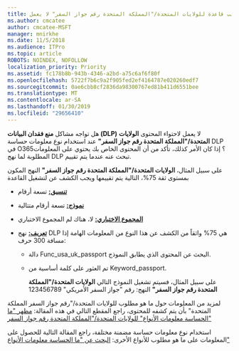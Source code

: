 ```yaml
---
title: دلب قاعدة للولايات المتحدة/"المملكة المتحدة رقم جواز السفر" لا يعمل
ms.author: cmcatee
author: cmcatee-MSFT
manager: mnirkhe
ms.date: 11/5/2018
ms.audience: ITPro
ms.topic: article
ROBOTS: NOINDEX, NOFOLLOW
localization_priority: Priority
ms.assetid: fc178b8b-943b-4346-a2bd-a75c6af6f80f
ms.openlocfilehash: 5722f7b6c9a2f905fed2ef4164787e020260edf7
ms.sourcegitcommit: 0ae6cbb8cf2836da98300767ed81b411d6551bee
ms.translationtype: MT
ms.contentlocale: ar-SA
ms.lasthandoff: 01/30/2019
ms.locfileid: "29656410"
---
```

هل تواجه مشاكل **منع فقدان البيانات (DLP)** لا يعمل لاحتواء المحتوى **الولايات المتحدة/"المملكة المتحدة رقم جواز السفر"** عند استخدام نوع معلومات حساسة DLP في O365؟ إذا كان الأمر كذلك، تأكد من أن المحتوى الخاص بك يحتوي على المعلومات المطلوبة لما نهج DLP تبحث عنه عندما يتم تقييم. 
  
على سبيل المثال، **الولايات المتحدة/"المملكة المتحدة رقم جواز السفر"** النهج المكون بمستوى ثقة 75%، التالية يتم تقييمها ويجب الكشف عن لتشغيل القاعدة 
  
- **[تنسيق:](https://docs.microsoft.com/office365/securitycompliance/what-the-sensitive-information-types-look-for#format-77)** تسعة أرقام 
    
- **[نموذج:](https://docs.microsoft.com/office365/securitycompliance/what-the-sensitive-information-types-look-for#pattern-77)** تسعة أرقام متتالية 
    
- **[المجموع الاختباري:](https://docs.microsoft.com/office365/securitycompliance/what-the-sensitive-information-types-look-for#checksum-76)** لا، هناك لم المجموع الاختباري 
    
- **[تعريف:](https://docs.microsoft.com/office365/securitycompliance/what-the-sensitive-information-types-look-for#definition-77)** نهج DLP هي 75% واثقاً من الكشف عن هذا النوع من المعلومات الهامة إذا مسافة 300 حرف: 
    
  - دالة Func_usa_uk_passport البحث عن المحتوى الذي يطابق النموذج.
    
  - تم العثور على كلمة أساسية من Keyword_passport.
    
    على سبيل المثال، فسيتم تشغيل النموذج التالي **الولايات المتحدة/"المملكة المتحدة رقم جواز السفر"** النهج: رقم "جواز السفر الأمريكي" 123456789 
    
لمزيد من المعلومات حول ما هو مطلوب للولايات المتحدة/"رقم جواز السفر المملكة المتحدة" بأن يتم كشفه للمحتوى، راجع المقطع التالي في هذه المقالة: [مظهر "ما الحساسة معلومات الأنواع" للولايات المتحدة/"المملكة المتحدة رقم جواز السفر"](https://docs.microsoft.com/office365/securitycompliance/what-the-sensitive-information-types-look-for#us--uk-passport-number)
  
استخدام نوع معلومات حساسة مضمنة مختلفة، راجع المقالة التالية للحصول على المعلومات على ما هو مطلوب للأنواع الأخرى: [البحث عن "ما الحساسة معلومات الأنواع"](https://docs.microsoft.com/office365/securitycompliance/what-the-sensitive-information-types-look-for)
  

